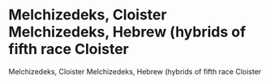 # Melchizedeks, Cloister Melchizedeks, Hebrew (hybrids of fifth race Cloister

Melchizedeks, Cloister Melchizedeks, Hebrew (hybrids of fifth race Cloister